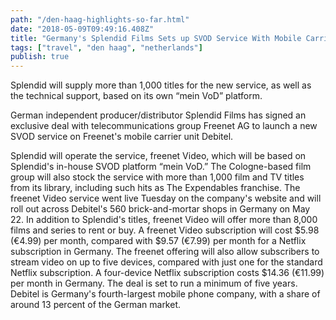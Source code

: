 ```yaml
---
path: "/den-haag-highlights-so-far.html"
date: "2018-05-09T09:49:16.408Z" 
title: "Germany's Splendid Films Sets up SVOD Service With Mobile Carrier Debitel"
tags: ["travel", "den haag", "netherlands"]
publish: true
---
```



Splendid will supply more than 1,000 titles for the new service, as well as the technical support, based on its own “mein VoD” platform.

German independent producer/distributor Splendid Films has signed an exclusive deal with telecommunications group Freenet AG to launch a new SVOD service on Freenet's mobile carrier unit Debitel.

Splendid will operate the service, freenet Video, which will be based on Splendid's in-house SVOD platform “mein VoD.”
The Cologne-based film group will also stock the service with more than 1,000 film and TV titles from its library, including such hits as The Expendables franchise. 
The freenet Video service went live Tuesday on the company's website and will roll out across Debitel's 560 brick-and-mortar shops in Germany on May 22.
In addition to Splendid's titles, freenet Video will offer more than 8,000 films and series to rent or buy. A freenet Video subscription will cost $5.98 (€4.99) per month, compared with $9.57 (€7.99) per month for a Netflix subscription in Germany. The freenet offering will also allow subscribers to stream video on up to five devices, compared with just one for the standard Netflix subscription. A four-device Netflix subscription costs $14.36 (€11.99) per month in Germany.
The deal is set to run a minimum of five years. Debitel is Germany's fourth-largest mobile phone company, with a share of around 13 percent of the German market.
